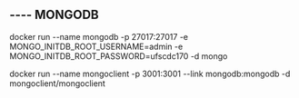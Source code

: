 ## ---- MONGODB
docker run --name mongodb -p 27017:27017 -e MONGO_INITDB_ROOT_USERNAME=admin -e MONGO_INITDB_ROOT_PASSWORD=ufscdc170 -d mongo

docker run --name mongoclient -p 3001:3001 --link mongodb:mongodb -d mongoclient/mongoclient 
